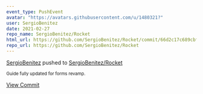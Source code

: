 ```yaml
---
event_type: PushEvent
avatar: "https://avatars.githubusercontent.com/u/1480321?"
user: SergioBenitez
date: 2021-02-27
repo_name: SergioBenitez/Rocket
html_url: https://github.com/SergioBenitez/Rocket/commit/66d2c17c689cbff8290e16093c21e78141570f05
repo_url: https://github.com/SergioBenitez/Rocket
---
```


<a href='https://github.com/SergioBenitez' target='_blank'>SergioBenitez</a> pushed to <a href='https://github.com/SergioBenitez/Rocket' target='_blank'>SergioBenitez/Rocket</a>

<small>Guide fully updated for forms revamp.</small>

<a href='https://github.com/SergioBenitez/Rocket/commit/66d2c17c689cbff8290e16093c21e78141570f05' target='_blank'>View Commit</a>